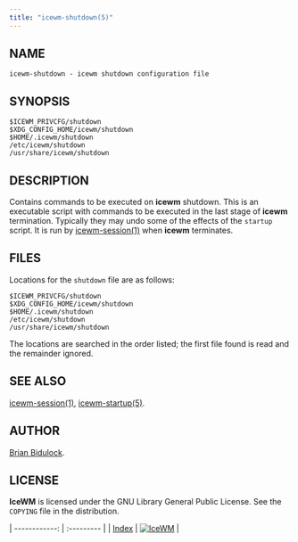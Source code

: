 ```yaml
---
title: "icewm-shutdown(5)"
---
```

## NAME

    icewm-shutdown - icewm shutdown configuration file

## SYNOPSIS

    $ICEWM_PRIVCFG/shutdown
    $XDG_CONFIG_HOME/icewm/shutdown
    $HOME/.icewm/shutdown
    /etc/icewm/shutdown
    /usr/share/icewm/shutdown

## DESCRIPTION

Contains commands to be executed on **icewm** shutdown.  This is an
executable script with commands to be executed in the last stage of
**icewm** termination.  Typically they may undo some of the effects of
the `startup` script.  It is run by [icewm-session(1)](icewm-session) when **icewm**
terminates.

## FILES

Locations for the `shutdown` file are as follows:

    $ICEWM_PRIVCFG/shutdown
    $XDG_CONFIG_HOME/icewm/shutdown
    $HOME/.icewm/shutdown
    /etc/icewm/shutdown
    /usr/share/icewm/shutdown

The locations are searched in the order listed; the first file found is
read and the remainder ignored.

## SEE ALSO

[icewm-session(1)](icewm-session),
[icewm-startup(5)](icewm-startup).

## AUTHOR

[Brian Bidulock](mailto:bidulock@openss7.org).

## LICENSE

**IceWM** is licensed under the GNU Library General Public License.
See the `COPYING` file in the distribution.

| ------------: | :--------- |
| [Index](/man) | [![IceWM](/images/logom.jpg "ice-wm.org")](https://ice-wm.org "ice-wm.org") |
